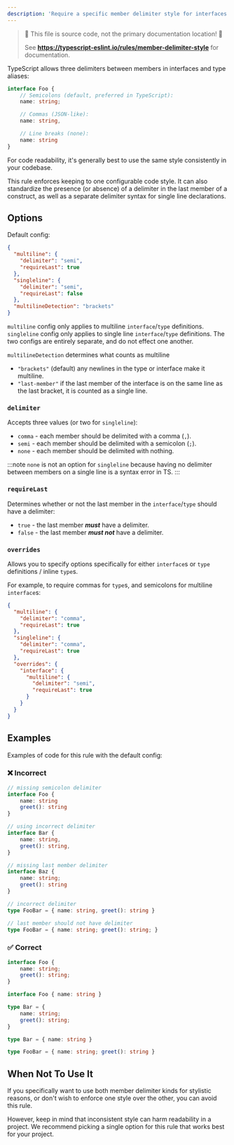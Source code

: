 ```yaml
---
description: 'Require a specific member delimiter style for interfaces and type literals.'
---
```


> 🛑 This file is source code, not the primary documentation location! 🛑
>
> See **https://typescript-eslint.io/rules/member-delimiter-style** for documentation.

TypeScript allows three delimiters between members in interfaces and type aliases:

<!-- prettier-ignore -->
```ts
interface Foo {
    // Semicolons (default, preferred in TypeScript):
    name: string;

    // Commas (JSON-like):
    name: string,

    // Line breaks (none):
    name: string
}
```

For code readability, it's generally best to use the same style consistently in your codebase.

This rule enforces keeping to one configurable code style.
It can also standardize the presence (or absence) of a delimiter in the last member of a construct, as well as a separate delimiter syntax for single line declarations.

## Options

Default config:

```json
{
  "multiline": {
    "delimiter": "semi",
    "requireLast": true
  },
  "singleline": {
    "delimiter": "semi",
    "requireLast": false
  },
  "multilineDetection": "brackets"
}
```

`multiline` config only applies to multiline `interface`/`type` definitions.
`singleline` config only applies to single line `interface`/`type` definitions.
The two configs are entirely separate, and do not effect one another.

`multilineDetection` determines what counts as multiline

- `"brackets"` (default) any newlines in the type or interface make it multiline.
- `"last-member"` if the last member of the interface is on the same line as the last bracket, it is counted as a single line.

### `delimiter`

Accepts three values (or two for `singleline`):

- `comma` - each member should be delimited with a comma (`,`).
- `semi` - each member should be delimited with a semicolon (`;`).
- `none` - each member should be delimited with nothing.

:::note
`none` is not an option for `singleline` because having no delimiter between members on a single line is a syntax error in TS.
:::

### `requireLast`

Determines whether or not the last member in the `interface`/`type` should have a delimiter:

- `true` - the last member **_must_** have a delimiter.
- `false` - the last member **_must not_** have a delimiter.

### `overrides`

Allows you to specify options specifically for either `interface`s or `type` definitions / inline `type`s.

For example, to require commas for `type`s, and semicolons for multiline `interface`s:

```json
{
  "multiline": {
    "delimiter": "comma",
    "requireLast": true
  },
  "singleline": {
    "delimiter": "comma",
    "requireLast": true
  },
  "overrides": {
    "interface": {
      "multiline": {
        "delimiter": "semi",
        "requireLast": true
      }
    }
  }
}
```

## Examples

Examples of code for this rule with the default config:

<!--tabs-->

### ❌ Incorrect

<!-- prettier-ignore -->
```ts
// missing semicolon delimiter
interface Foo {
    name: string
    greet(): string
}

// using incorrect delimiter
interface Bar {
    name: string,
    greet(): string,
}

// missing last member delimiter
interface Baz {
    name: string;
    greet(): string
}

// incorrect delimiter
type FooBar = { name: string, greet(): string }

// last member should not have delimiter
type FooBar = { name: string; greet(): string; }
```

### ✅ Correct

<!-- prettier-ignore -->
```ts
interface Foo {
    name: string;
    greet(): string;
}

interface Foo { name: string }

type Bar = {
    name: string;
    greet(): string;
}

type Bar = { name: string }

type FooBar = { name: string; greet(): string }
```

## When Not To Use It

If you specifically want to use both member delimiter kinds for stylistic reasons, or don't wish to enforce one style over the other, you can avoid this rule.

However, keep in mind that inconsistent style can harm readability in a project.
We recommend picking a single option for this rule that works best for your project.
